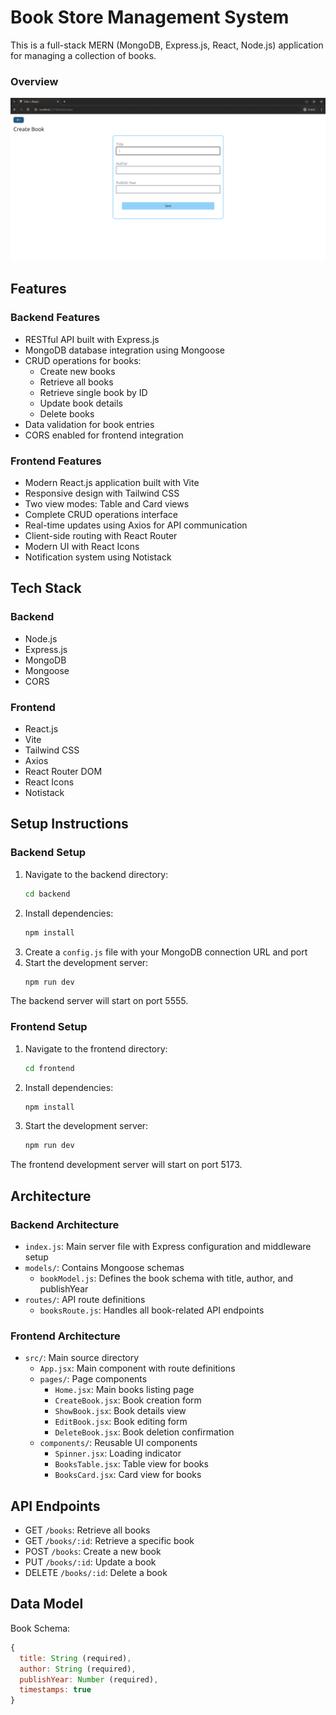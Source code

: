# Book Store Management System

This is a full-stack MERN (MongoDB, Express.js, React, Node.js) application for managing a collection of books.

### Overview
![Overview](screenshots/book-store-overview.gif)

## Features

### Backend Features
- RESTful API built with Express.js
- MongoDB database integration using Mongoose
- CRUD operations for books:
  - Create new books
  - Retrieve all books
  - Retrieve single book by ID
  - Update book details
  - Delete books
- Data validation for book entries
- CORS enabled for frontend integration

### Frontend Features
- Modern React.js application built with Vite
- Responsive design with Tailwind CSS
- Two view modes: Table and Card views
- Complete CRUD operations interface
- Real-time updates using Axios for API communication
- Client-side routing with React Router
- Modern UI with React Icons
- Notification system using Notistack

## Tech Stack

### Backend
- Node.js
- Express.js
- MongoDB
- Mongoose
- CORS

### Frontend
- React.js
- Vite
- Tailwind CSS
- Axios
- React Router DOM
- React Icons
- Notistack

## Setup Instructions

### Backend Setup
1. Navigate to the backend directory:
   ```bash
   cd backend
   ```
2. Install dependencies:
   ```bash
   npm install
   ```
3. Create a `config.js` file with your MongoDB connection URL and port
4. Start the development server:
   ```bash
   npm run dev
   ```
The backend server will start on port 5555.

### Frontend Setup
1. Navigate to the frontend directory:
   ```bash
   cd frontend
   ```
2. Install dependencies:
   ```bash
   npm install
   ```
3. Start the development server:
   ```bash
   npm run dev
   ```
The frontend development server will start on port 5173.

## Architecture

### Backend Architecture
- `index.js`: Main server file with Express configuration and middleware setup
- `models/`: Contains Mongoose schemas
  - `bookModel.js`: Defines the book schema with title, author, and publishYear
- `routes/`: API route definitions
  - `booksRoute.js`: Handles all book-related API endpoints

### Frontend Architecture
- `src/`: Main source directory
  - `App.jsx`: Main component with route definitions
  - `pages/`: Page components
    - `Home.jsx`: Main books listing page
    - `CreateBook.jsx`: Book creation form
    - `ShowBook.jsx`: Book details view
    - `EditBook.jsx`: Book editing form
    - `DeleteBook.jsx`: Book deletion confirmation
  - `components/`: Reusable UI components
    - `Spinner.jsx`: Loading indicator
    - `BooksTable.jsx`: Table view for books
    - `BooksCard.jsx`: Card view for books

## API Endpoints

- GET `/books`: Retrieve all books
- GET `/books/:id`: Retrieve a specific book
- POST `/books`: Create a new book
- PUT `/books/:id`: Update a book
- DELETE `/books/:id`: Delete a book

## Data Model

Book Schema:
```javascript
{
  title: String (required),
  author: String (required),
  publishYear: Number (required),
  timestamps: true
}
```